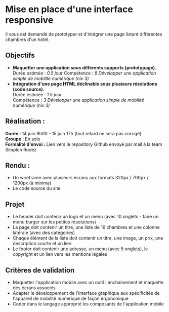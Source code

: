 # Mise en place d'une interface responsive
Il vous est demandé de prototyper et d'intégrer une page listant différentes chambres d'un hôtel.

## Objectifs
* **Maquetter une application sous différents supports (prototypage).**  
    Durée estimée : *0.5 jour*
    Compétence : *8 Développer une application simple de mobilité numérique (niv 3)*
* **Intégration d'une page HTML déclinable sous plusieurs résolutions (code source).**  
    Durée estimée : *1.5 jour*  
    Compétence : *3 Développer une application simple de mobilité numérique (niv 3)*

## Réalisation :
**Durée :** 14 juin 9h00 - 15 juin 17h (tout retard ne sera pas corrigé)  
**Groupe :** En solo  
**Formalité d'envoi :** Lien vers le repository Github envoyé par mail à la team Simplon Rodez

## Rendu :
* Un wireframe avec plusieurs écrans aux formats 320px / 700px / 1200px (à minima)
* Le code source du site

## Projet
* Le header doit contenir un logo et un menu (avec 10 onglets - faire un menu burger sur les petites résolutions)
* La page doit contenir un titre, une liste de 16 chambres et une colonne latérale (avec des catégories)
* Chaque élément de la liste doit contenir un titre, une image, un prix, une description courte et un lien
* Le footer doit contenir une adresse, un menu (avec 5 onglets), le copyright et un lien vers les mentions légales

## Critères de validation
* Maquetter l'application mobile avec un outil : enchainement et maquette des écrans associés
* Adapter le développement de l'interface graphique aux spécificités de l'appareil de mobilité numérique de façon ergonomique
* Coder dans le langage approprié les composants de l'application mobile
